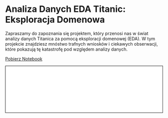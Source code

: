 # Analiza Danych EDA Titanic: Eksploracja Domenowa

Zapraszamy do zapoznania się projektem, który przenosi nas w świat analizy danych Titanica za pomocą eksploracji domenowej (EDA). W tym projekcie znajdziesz mnóstwo trafnych wniosków i ciekawych obserwacji, które pokazują tę katastrofę pod względem analizy danych.

<a href="titanic.ipynb" class="md-button md-button--primary">Pobierz Notebook</a>

<iframe
    id="content"
    src="titanic.html"
    width="100%"
    style="border:1px solid black;overflow:hidden;"
></iframe>
<script>
function resizeIframeToFitContent(iframe) {
    iframe.style.height = (iframe.contentWindow.document.documentElement.scrollHeight + 50) + "px";
    iframe.contentDocument.body.style["overflow"] = 'hidden';
}
window.addEventListener('load', function() {
    var iframe = document.getElementById('content');
    resizeIframeToFitContent(iframe);
});
window.addEventListener('resize', function() {
    var iframe = document.getElementById('content');
    resizeIframeToFitContent(iframe);
});
</script>
